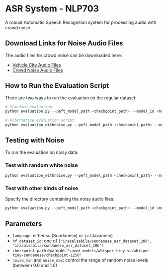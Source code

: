 # ASR System - NLP703

A robust Automatic Speech Recognition system for processing audio with crowd noise.

## Download Links for Noise Audio Files

The audio files for crowd noise can be downloaded here:

- [Vehicle City Audio Files](https://mbzuaiac-my.sharepoint.com/:f:/g/personal/muhammad_airlangga_mbzuai_ac_ae/Ej6C5Ygugp9IgLINY3gJXLQBwiZ-GPIBvh2LFf6TKhViAA?e=IVlFBg)
- [Crowd Noise Audio Files]()


## How to Run the Evaluation Script

There are two ways to run the evaluation on the regular dataset:

```python
# Standard evaluation
python evaluation.py --peft_model_path <checkpoint_path> --model_id <model_id> --dataset_name <hf_dataset_id> --language <lang>
```

```python
# Alternative evaluation script
python evaluation_withnoise.py --peft_model_path <checkpoint_path> --model_id <model_id> --dataset_name <hf_dataset_id> --language <lang>
```

## Testing with Noise

To run the evaluation on noisy data:

### Test with random white noise
```python
python evaluation_withnoise.py --peft_model_path <checkpoint_path> --model_id <model_id> --dataset_name <hf_dataset_id> --language <lang> --add_noise --noise_min <noise_min> --noise_max <noise_max>
```

### Test with other kinds of noise
Specify the directory containing the noisy audio files:
```python
python evaluation.py --peft_model_path <checkpoint_path> --model_id <model_id> --dataset_name <hf_dataset_id> --language <lang> --add_noise --noise_dir <noise_dir> --noise_min <noise_min> --noise_max <noise_max>
```

## Parameters

- `language`: either `su` (Sundanese) or `jv` (Javanese)
- `hf_dataset_id`: one of `["irasalsabila/sundanese_asr_dataset_20k", "irasalsabila/sundanese_asr_dataset_20k"]`
- `checkpoint_path` example: `"saved_models/whisper-tiny-su/whisper-tiny-sundanese/checkpoint-1250"`
- `noise_min` and `noise_max`: control the range of random noise levels (between 0.0 and 1.0)